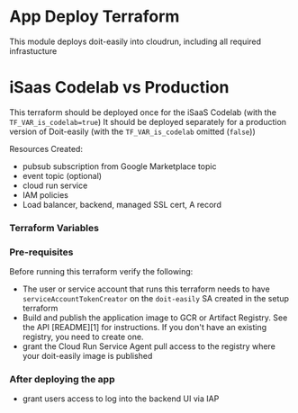 # App Deploy Terraform

This module deploys doit-easily into cloudrun, including all required infrastucture

# iSaas Codelab vs Production
This terraform should be deployed once for the iSaaS Codelab (with the `TF_VAR_is_codelab=true`)
It should be deployed separately for a production version of Doit-easily (with the `TF_VAR_is_codelab` omitted (`false`))

Resources Created:
- pubsub subscription from Google Marketplace topic
- event topic (optional)
- cloud run service
- IAM policies
- Load balancer, backend, managed SSL cert, A record

### Terraform Variables



### Pre-requisites

Before running this terraform verify the following:

* The user or service account that runs this terraform needs to have `serviceAccountTokenCreator` on the `doit-easily` SA created in the setup terraform
* Build and publish the application image to GCR or Artifact Registry. See the API [README][1] for instructions. If you don't have an existing registry, you need to create one. 
* grant the Cloud Run Service Agent pull access to the registry where your doit-easily image is published


### After deploying the app
* grant users access to log into the backend UI via IAP
